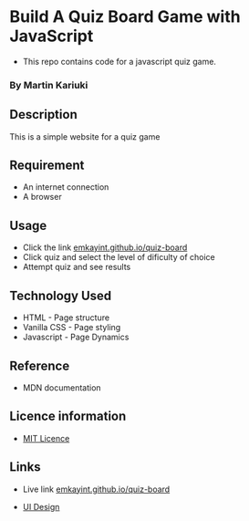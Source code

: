 # Build A Quiz Board Game with JavaScript

* This repo contains code for a javascript quiz game.

### By Martin Kariuki

## Description

<p>This is a simple website for a quiz game</p>

## Requirement

* An internet connection
* A browser

## Usage

* Click the link [emkayint.github.io/quiz-board](emkayint.github.io/quiz-board)
* Click quiz and select the level of dificulty of choice
* Attempt quiz and see results

## Technology Used
* HTML - Page structure
* Vanilla CSS - Page styling
* Javascript - Page Dynamics

## Reference
* MDN documentation

## Licence information

* [MIT Licence](LICENCE)

## Links

* Live link [emkayint.github.io/quiz-board](emkayint.github.io/quiz-board)

* [UI Design](https://www.figma.com/file/kwRmELL6uyi0QDoCiDobH7/Ecom-V1?node-id=0%3A1)